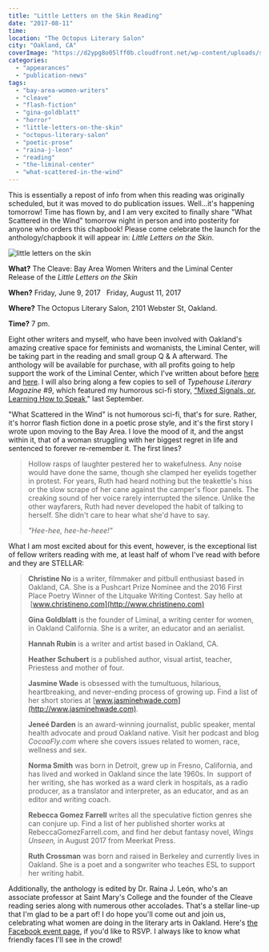 ```yaml
---
title: "Little Letters on the Skin Reading"
date: "2017-08-11"
time:
location: "The Octopus Literary Salon"
city: "Oakland, CA"
coverImage: "https://d2ypg8o05lff0b.cloudfront.net/wp-content/uploads/sites/3/2017/08/little-letters-on-the-skin.jp"
categories:
  - "appearances"
  - "publication-news"
tags:
  - "bay-area-women-writers"
  - "cleave"
  - "flash-fiction"
  - "gina-goldblatt"
  - "horror"
  - "little-letters-on-the-skin"
  - "octopus-literary-salon"
  - "poetic-prose"
  - "raina-j-leon"
  - "reading"
  - "the-liminal-center"
  - "what-scattered-in-the-wind"
---
```


This is essentially a repost of info from when this reading was originally scheduled, but it was moved to do publication issues. Well...it's happening tomorrow! Time has flown by, and I am very excited to finally share "What Scattered in the Wind" tomorrow night in person and into posterity for anyone who orders this chapbook! Please come celebrate the launch for the anthology/chapbook it will appear in: _Little Letters on the Skin_.

![little letters on the skin](https://d2ypg8o05lff0b.cloudfront.net/wp-content/uploads/sites/3/2017/08/little-letters-on-the-skin.jpg)

**What?** The Cleave: Bay Area Women Writers and the Liminal Center Release of the _Little Letters on the Skin_

**When?** Friday, June 9, 2017   Friday, August 11, 2017

**Where?** The Octopus Literary Salon, 2101 Webster St, Oakland.

**Time?** 7 pm.

Eight other writers and myself, who have been involved with Oakland's amazing creative space for feminists and womanists, the Liminal Center, will be taking part in the reading and small group Q & A afterward. The anthology will be available for purchase, with all profits going to help support the work of the Liminal Center, which I've written about before [here](https://rebeccagomezfarrell.com/posts/2016-05-27-reading-tonight-at-liminal/) and [here](https://rebeccagomezfarrell.com/posts/2016-07-05-final-liminal-writers-in-residence-reading/). I will also bring along a few copies to sell of _Typehouse Literary Magazine #9_, which featured my humorous sci-fi story, ["Mixed Signals, or, Learning How to Speak,](https://rebeccagomezfarrell.com/fiction/mixed-signals-or-learning-how-to-speak/)" last September.

"What Scattered in the Wind" is not humorous sci-fi, that's for sure. Rather, it's horror flash fiction done in a poetic prose style, and it's the first story I wrote upon moving to the Bay Area. I love the mood of it, and the angst within it, that of a woman struggling with her biggest regret in life and sentenced to forever re-remember it. The first lines?

> Hollow rasps of laughter pestered her to wakefulness. Any noise would have done the same, though she clamped her eyelids together in protest. For years, Ruth had heard nothing but the teakettle's hiss or the slow scrape of her cane against the camper's floor panels. The creaking sound of her voice rarely interrupted the silence. Unlike the other wayfarers, Ruth had never developed the habit of talking to herself. She didn't care to hear what she'd have to say.
>
> _"Hee-hee, hee-he-heee!"_

What I am most excited about for this event, however, is the exceptional list of fellow writers reading with me, at least half of whom I've read with before and they are STELLAR:

> **Christine No** is a writer, filmmaker and pitbull enthusiast based in Oakland, CA. She is a Pushcart Prize Nominee and the 2016 First Place Poetry Winner of the Litquake Writing Contest. Say hello at  [www.christineno.com](http://www.christineno.com)
>
> **Gina Goldblatt** is the founder of Liminal, a writing center for women, in Oakland California. She is a writer, an educator and an aerialist.
>
> **Hannah Rubin** is a writer and artist based in Oakland, CA.
>
> **Heather Schubert** is a published author, visual artist, teacher, Priestess and mother of four.
>
> **Jasmine Wade** is obsessed with the tumultuous, hilarious, heartbreaking, and never-ending process of growing up. Find a list of her short stories at [www.jasminehwade.com](http://www.jasminehwade.com).
>
> **Jeneé Darden** is an award-winning journalist, public speaker, mental health advocate and proud Oakland native. Visit her podcast and blog _CocoaFly.com_ where she covers issues related to women, race, wellness and sex.
>
> **Norma Smith** was born in Detroit, grew up in Fresno, California, and has lived and worked in Oakland since the late 1960s. In  support of her writing, she has worked as a ward clerk in hospitals, as a radio producer, as a translator and interpreter, as an educator, and as an editor and writing coach.
>
> **Rebecca Gomez Farrell** writes all the speculative fiction genres she can conjure up. Find a list of her published shorter works at RebeccaGomezFarrell.com, and find her debut fantasy novel, _Wings Unseen,_ in August 2017 from Meerkat Press.
>
> **Ruth Crossman** was born and raised in Berkeley and currently lives in Oakland. She is a poet and a songwriter who teaches ESL to support her writing habit.

Additionally, the anthology is edited by Dr. Raina J. León, who's an associate professor at Saint Mary's College and the founder of the Cleave reading series along with numerous other accolades. That's a stellar line-up that I'm glad to be a part of! I do hope you'll come out and join us, celebrating what women are doing in the literary arts in Oakland. Here's [the Facebook event page](https://www.facebook.com/events/114013932462377), if you'd like to RSVP. I always like to know what friendly faces I'll see in the crowd!
